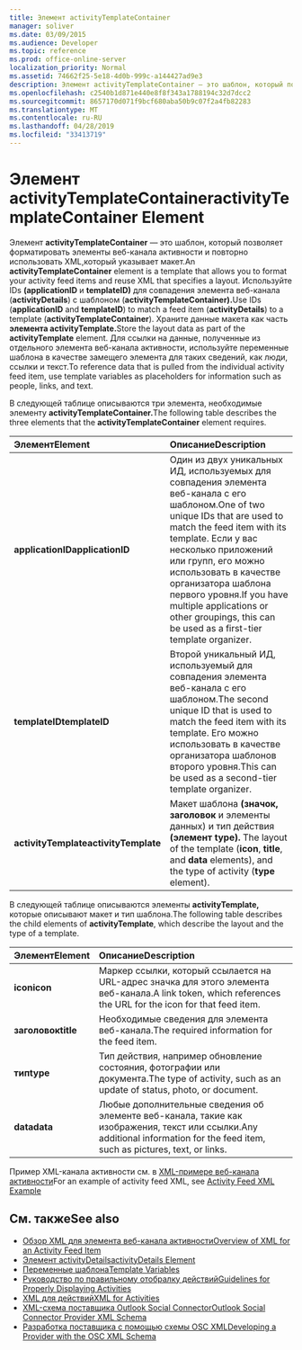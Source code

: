 ```yaml
---
title: Элемент activityTemplateContainer
manager: soliver
ms.date: 03/09/2015
ms.audience: Developer
ms.topic: reference
ms.prod: office-online-server
localization_priority: Normal
ms.assetid: 74662f25-5e18-4d0b-999c-a144427ad9e3
description: Элемент activityTemplateContainer — это шаблон, который позволяет форматировать элементы веб-канала активности и повторно использовать XML,который указывает макет.
ms.openlocfilehash: c2540b1d871e440e8f8f343a1788194c32d7dcc2
ms.sourcegitcommit: 8657170d071f9bcf680aba50b9c07f2a4fb82283
ms.translationtype: MT
ms.contentlocale: ru-RU
ms.lasthandoff: 04/28/2019
ms.locfileid: "33413719"
---
```

# <a name="activitytemplatecontainer-element"></a><span data-ttu-id="a7ddf-103">Элемент activityTemplateContainer</span><span class="sxs-lookup"><span data-stu-id="a7ddf-103">activityTemplateContainer Element</span></span>

<span data-ttu-id="a7ddf-104">Элемент **activityTemplateContainer** — это шаблон, который позволяет форматировать элементы веб-канала активности и повторно использовать XML,который указывает макет.</span><span class="sxs-lookup"><span data-stu-id="a7ddf-104">An **activityTemplateContainer** element is a template that allows you to format your activity feed items and reuse XML that specifies a layout.</span></span> <span data-ttu-id="a7ddf-105">Используйте IDs **(applicationID** и **templateID)** для совпадения элемента веб-канала (**activityDetails**) с шаблоном (**activityTemplateContainer).**</span><span class="sxs-lookup"><span data-stu-id="a7ddf-105">Use IDs (**applicationID** and **templateID**) to match a feed item (**activityDetails**) to a template (**activityTemplateContainer**).</span></span> <span data-ttu-id="a7ddf-106">Храните данные макета как часть **элемента activityTemplate.**</span><span class="sxs-lookup"><span data-stu-id="a7ddf-106">Store the layout data as part of the **activityTemplate** element.</span></span> <span data-ttu-id="a7ddf-107">Для ссылки на данные, полученные из отдельного элемента веб-канала активности, используйте переменные шаблона в качестве замещего элемента для таких сведений, как люди, ссылки и текст.</span><span class="sxs-lookup"><span data-stu-id="a7ddf-107">To reference data that is pulled from the individual activity feed item, use template variables as placeholders for information such as people, links, and text.</span></span> 
  
<span data-ttu-id="a7ddf-108">В следующей таблице описываются три элемента, необходимые элементу **activityTemplateContainer.**</span><span class="sxs-lookup"><span data-stu-id="a7ddf-108">The following table describes the three elements that the **activityTemplateContainer** element requires.</span></span> 
  
|<span data-ttu-id="a7ddf-109">**Элемент**</span><span class="sxs-lookup"><span data-stu-id="a7ddf-109">**Element**</span></span>|<span data-ttu-id="a7ddf-110">**Описание**</span><span class="sxs-lookup"><span data-stu-id="a7ddf-110">**Description**</span></span>|
|:-----|:-----|
|<span data-ttu-id="a7ddf-111">**applicationID**</span><span class="sxs-lookup"><span data-stu-id="a7ddf-111">**applicationID**</span></span> <br/> |<span data-ttu-id="a7ddf-112">Один из двух уникальных ИД, используемых для совпадения элемента веб-канала с его шаблоном.</span><span class="sxs-lookup"><span data-stu-id="a7ddf-112">One of two unique IDs that are used to match the feed item with its template.</span></span> <span data-ttu-id="a7ddf-113">Если у вас несколько приложений или групп, его можно использовать в качестве организатора шаблона первого уровня.</span><span class="sxs-lookup"><span data-stu-id="a7ddf-113">If you have multiple applications or other groupings, this can be used as a first-tier template organizer.</span></span>  <br/> |
|<span data-ttu-id="a7ddf-114">**templateID**</span><span class="sxs-lookup"><span data-stu-id="a7ddf-114">**templateID**</span></span> <br/> |<span data-ttu-id="a7ddf-115">Второй уникальный ИД, используемый для совпадения элемента веб-канала с его шаблоном.</span><span class="sxs-lookup"><span data-stu-id="a7ddf-115">The second unique ID that is used to match the feed item with its template.</span></span> <span data-ttu-id="a7ddf-116">Его можно использовать в качестве организатора шаблонов второго уровня.</span><span class="sxs-lookup"><span data-stu-id="a7ddf-116">This can be used as a second-tier template organizer.</span></span>  <br/> |
|<span data-ttu-id="a7ddf-117">**activityTemplate**</span><span class="sxs-lookup"><span data-stu-id="a7ddf-117">**activityTemplate**</span></span> <br/> |<span data-ttu-id="a7ddf-118">Макет шаблона **(значок,** **заголовок** и элементы данных) и тип действия **(элемент type).** </span><span class="sxs-lookup"><span data-stu-id="a7ddf-118">The layout of the template (**icon**, **title**, and **data** elements), and the type of activity (**type** element).</span></span>  <br/> |
   
<span data-ttu-id="a7ddf-119">В следующей таблице описываются элементы **activityTemplate,** которые описывают макет и тип шаблона.</span><span class="sxs-lookup"><span data-stu-id="a7ddf-119">The following table describes the child elements of **activityTemplate**, which describe the layout and the type of a template.</span></span>
  
|<span data-ttu-id="a7ddf-120">**Элемент**</span><span class="sxs-lookup"><span data-stu-id="a7ddf-120">**Element**</span></span>|<span data-ttu-id="a7ddf-121">**Описание**</span><span class="sxs-lookup"><span data-stu-id="a7ddf-121">**Description**</span></span>|
|:-----|:-----|
|<span data-ttu-id="a7ddf-122">**icon**</span><span class="sxs-lookup"><span data-stu-id="a7ddf-122">**icon**</span></span> <br/> |<span data-ttu-id="a7ddf-123">Маркер ссылки, который ссылается на URL-адрес значка для этого элемента веб-канала.</span><span class="sxs-lookup"><span data-stu-id="a7ddf-123">A link token, which references the URL for the icon for that feed item.</span></span>  <br/> |
|<span data-ttu-id="a7ddf-124">**заголовок**</span><span class="sxs-lookup"><span data-stu-id="a7ddf-124">**title**</span></span> <br/> |<span data-ttu-id="a7ddf-125">Необходимые сведения для элемента веб-канала.</span><span class="sxs-lookup"><span data-stu-id="a7ddf-125">The required information for the feed item.</span></span>  <br/> |
|<span data-ttu-id="a7ddf-126">**тип**</span><span class="sxs-lookup"><span data-stu-id="a7ddf-126">**type**</span></span> <br/> |<span data-ttu-id="a7ddf-127">Тип действия, например обновление состояния, фотографии или документа.</span><span class="sxs-lookup"><span data-stu-id="a7ddf-127">The type of activity, such as an update of status, photo, or document.</span></span>  <br/> |
|<span data-ttu-id="a7ddf-128">**data**</span><span class="sxs-lookup"><span data-stu-id="a7ddf-128">**data**</span></span> <br/> |<span data-ttu-id="a7ddf-129">Любые дополнительные сведения об элементе веб-канала, такие как изображения, текст или ссылки.</span><span class="sxs-lookup"><span data-stu-id="a7ddf-129">Any additional information for the feed item, such as pictures, text, or links.</span></span>  <br/> |
   
<span data-ttu-id="a7ddf-130">Пример XML-канала активности см. в [XML-примере веб-канала активности](activity-feed-xml-example.md)</span><span class="sxs-lookup"><span data-stu-id="a7ddf-130">For an example of activity feed XML, see [Activity Feed XML Example](activity-feed-xml-example.md)</span></span>
  
## <a name="see-also"></a><span data-ttu-id="a7ddf-131">См. также</span><span class="sxs-lookup"><span data-stu-id="a7ddf-131">See also</span></span>

- [<span data-ttu-id="a7ddf-132">Обзор XML для элемента веб-канала активности</span><span class="sxs-lookup"><span data-stu-id="a7ddf-132">Overview of XML for an Activity Feed Item</span></span>](overview-of-xml-for-an-activity-feed-item.md)  
- [<span data-ttu-id="a7ddf-133">Элемент activityDetails</span><span class="sxs-lookup"><span data-stu-id="a7ddf-133">activityDetails Element</span></span>](activitydetails-element.md)  
- [<span data-ttu-id="a7ddf-134">Переменные шаблона</span><span class="sxs-lookup"><span data-stu-id="a7ddf-134">Template Variables</span></span>](template-variables.md)  
- [<span data-ttu-id="a7ddf-135">Руководство по правильному отобралку действий</span><span class="sxs-lookup"><span data-stu-id="a7ddf-135">Guidelines for Properly Displaying Activities</span></span>](guidelines-for-properly-displaying-activities.md)  
- [<span data-ttu-id="a7ddf-136">XML для действий</span><span class="sxs-lookup"><span data-stu-id="a7ddf-136">XML for Activities</span></span>](xml-for-activities.md)  
- [<span data-ttu-id="a7ddf-137">XML-схема поставщика Outlook Social Connector</span><span class="sxs-lookup"><span data-stu-id="a7ddf-137">Outlook Social Connector Provider XML Schema</span></span>](outlook-social-connector-provider-xml-schema.md)
- [<span data-ttu-id="a7ddf-138">Разработка поставщика с помощью схемы OSC XML</span><span class="sxs-lookup"><span data-stu-id="a7ddf-138">Developing a Provider with the OSC XML Schema</span></span>](developing-a-provider-with-the-osc-xml-schema.md)

